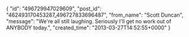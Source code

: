  {
   "id": "496729947029609",
   "post_id": "462493170453287_496727833696487",
   "from_name": "Scott Duncan",
   "message": "We're all still laughing. Seriously I'll get no work out of ANYBODY today.",
   "created_time": "2013-03-27T14:52:55+0000"
 }
